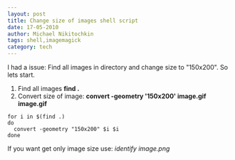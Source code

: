 ```yaml
---
layout: post
title: Change size of images shell script
date: 17-05-2010
author: Michael Nikitochkin
tags: shell,imagemagick
category: tech
---
```


I had a issue: Find all images in directory and change size to "150x200". So lets start.

1. Find all images **find .**
2. Convert size of image: **convert -geometry '150x200' image.gif image.gif**

```
for i in $(find .)
do
  convert -geometry "150x200" $i $i
done
```

If you want get only image size use: *identify image.png*
